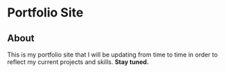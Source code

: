# Portfolio Site

## About
This is my portfolio site that I will be updating from time to time in order to reflect my current projects and skills. 
**Stay tuned.**
